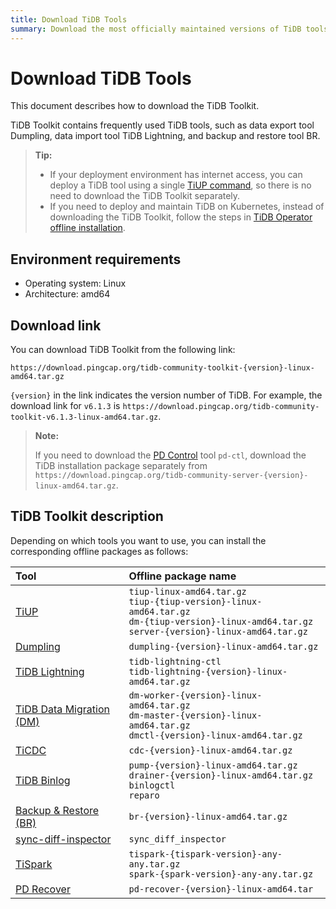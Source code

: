 ```yaml
---
title: Download TiDB Tools
summary: Download the most officially maintained versions of TiDB tools.
---
```


# Download TiDB Tools

This document describes how to download the TiDB Toolkit.

TiDB Toolkit contains frequently used TiDB tools, such as data export tool Dumpling, data import tool TiDB Lightning, and backup and restore tool BR.

> **Tip:**
>
> - If your deployment environment has internet access, you can deploy a TiDB tool using a single [TiUP command](/tiup/tiup-component-management.md), so there is no need to download the TiDB Toolkit separately.
> - If you need to deploy and maintain TiDB on Kubernetes, instead of downloading the TiDB Toolkit, follow the steps in [TiDB Operator offline installation](https://docs.pingcap.com/tidb-in-kubernetes/stable/deploy-tidb-operator#offline-installation).

## Environment requirements

- Operating system: Linux
- Architecture: amd64

## Download link

You can download TiDB Toolkit from the following link:

```
https://download.pingcap.org/tidb-community-toolkit-{version}-linux-amd64.tar.gz
```

`{version}` in the link indicates the version number of TiDB. For example, the download link for `v6.1.3` is `https://download.pingcap.org/tidb-community-toolkit-v6.1.3-linux-amd64.tar.gz`.

> **Note:**
>
> If you need to download the [PD Control](/pd-control.md) tool `pd-ctl`, download the TiDB installation package separately from `https://download.pingcap.org/tidb-community-server-{version}-linux-amd64.tar.gz`.

## TiDB Toolkit description

Depending on which tools you want to use, you can install the corresponding offline packages as follows:

| Tool | Offline package name |
|:------|:----------|
| [TiUP](/tiup/tiup-overview.md)  | `tiup-linux-amd64.tar.gz` <br/>`tiup-{tiup-version}-linux-amd64.tar.gz` <br/>`dm-{tiup-version}-linux-amd64.tar.gz` <br/> `server-{version}-linux-amd64.tar.gz` |
| [Dumpling](/dumpling-overview.md)  | `dumpling-{version}-linux-amd64.tar.gz`  |
| [TiDB Lightning](/tidb-lightning/tidb-lightning-overview.md)  | `tidb-lightning-ctl` <br/>`tidb-lightning-{version}-linux-amd64.tar.gz`  |
| [TiDB Data Migration (DM)](/dm/dm-overview.md)  | `dm-worker-{version}-linux-amd64.tar.gz` <br/>`dm-master-{version}-linux-amd64.tar.gz` <br/>`dmctl-{version}-linux-amd64.tar.gz`  |
| [TiCDC](/ticdc/ticdc-overview.md)  | `cdc-{version}-linux-amd64.tar.gz`  |
| [TiDB Binlog](/tidb-binlog/tidb-binlog-overview.md)  | `pump-{version}-linux-amd64.tar.gz` <br/>`drainer-{version}-linux-amd64.tar.gz` <br/>`binlogctl` <br/>`reparo`  |
| [Backup & Restore (BR)](/br/backup-and-restore-overview.md)  | `br-{version}-linux-amd64.tar.gz`  |
| [sync-diff-inspector](/sync-diff-inspector/sync-diff-inspector-overview.md)  | `sync_diff_inspector`  |
| [TiSpark](/tispark-overview.md)  | `tispark-{tispark-version}-any-any.tar.gz` <br/>`spark-{spark-version}-any-any.tar.gz`  |
| [PD Recover](/pd-recover.md) | `pd-recover-{version}-linux-amd64.tar` |
